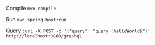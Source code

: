 Compile `mvn compile`

Run `mvn spring-boot:run`


Query `curl -X POST -d '{"query": "query {helloWorld}"}' http://localhost:8080/graphql`

